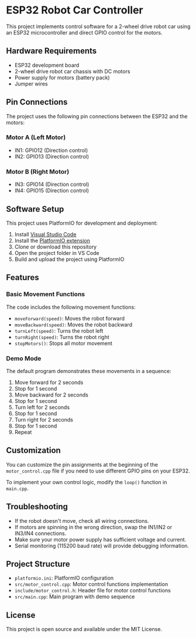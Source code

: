 # ESP32 Robot Car Controller

This project implements control software for a 2-wheel drive robot car using an ESP32 microcontroller and direct GPIO control for the motors.

## Hardware Requirements

- ESP32 development board
- 2-wheel drive robot car chassis with DC motors
- Power supply for motors (battery pack)
- Jumper wires

## Pin Connections

The project uses the following pin connections between the ESP32 and the motors:

### Motor A (Left Motor)
- IN1: GPIO12 (Direction control)
- IN2: GPIO13 (Direction control)

### Motor B (Right Motor)
- IN3: GPIO14 (Direction control)
- IN4: GPIO15 (Direction control)

## Software Setup

This project uses PlatformIO for development and deployment:

1. Install [Visual Studio Code](https://code.visualstudio.com/)
2. Install the [PlatformIO extension](https://platformio.org/install/ide?install=vscode)
3. Clone or download this repository
4. Open the project folder in VS Code
5. Build and upload the project using PlatformIO

## Features

### Basic Movement Functions

The code includes the following movement functions:

- `moveForward(speed)`: Moves the robot forward
- `moveBackward(speed)`: Moves the robot backward
- `turnLeft(speed)`: Turns the robot left
- `turnRight(speed)`: Turns the robot right
- `stopMotors()`: Stops all motor movement

### Demo Mode

The default program demonstrates these movements in a sequence:
1. Move forward for 2 seconds
2. Stop for 1 second
3. Move backward for 2 seconds
4. Stop for 1 second
5. Turn left for 2 seconds
6. Stop for 1 second
7. Turn right for 2 seconds
8. Stop for 1 second
9. Repeat

## Customization

You can customize the pin assignments at the beginning of the `motor_control.cpp` file if you need to use different GPIO pins on your ESP32.

To implement your own control logic, modify the `loop()` function in `main.cpp`.

## Troubleshooting

- If the robot doesn't move, check all wiring connections.
- If motors are spinning in the wrong direction, swap the IN1/IN2 or IN3/IN4 connections.
- Make sure your motor power supply has sufficient voltage and current.
- Serial monitoring (115200 baud rate) will provide debugging information.

## Project Structure

- `platformio.ini`: PlatformIO configuration
- `src/motor_control.cpp`: Motor control functions implementation
- `include/motor_control.h`: Header file for motor control functions
- `src/main.cpp`: Main program with demo sequence

## License

This project is open source and available under the MIT License. 